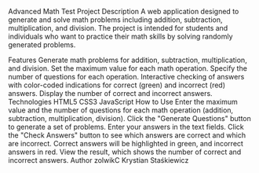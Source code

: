 Advanced Math Test
Project Description
A web application designed to generate and solve math problems including addition, subtraction, multiplication, and division. The project is intended for students and individuals who want to practice their math skills by solving randomly generated problems.

Features
Generate math problems for addition, subtraction, multiplication, and division.
Set the maximum value for each math operation.
Specify the number of questions for each operation.
Interactive checking of answers with color-coded indications for correct (green) and incorrect (red) answers.
Display the number of correct and incorrect answers.
Technologies
HTML5
CSS3
JavaScript
How to Use
Enter the maximum value and the number of questions for each math operation (addition, subtraction, multiplication, division).
Click the "Generate Questions" button to generate a set of problems.
Enter your answers in the text fields.
Click the "Check Answers" button to see which answers are correct and which are incorrect. Correct answers will be highlighted in green, and incorrect answers in red.
View the result, which shows the number of correct and incorrect answers.
Author
zolwikC Krystian Staśkiewicz
